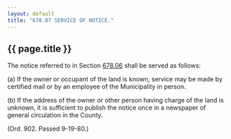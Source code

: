 ```yaml
---
layout: default 
title: "678.07 SERVICE OF NOTICE."
---
```


{{ page.title }}
----------------

The notice referred to in Section [678.06](3899429e.html) shall be
served as follows:

​(a) If the owner or occupant of the land is known, service may be made
by certified mail or by an employee of the Municipality in person.

​(b) If the address of the owner or other person having charge of the
land is unknown, it is sufficient to publish the notice once in a
newspaper of general circulation in the County.

(Ord. 902. Passed 9-19-80.)
